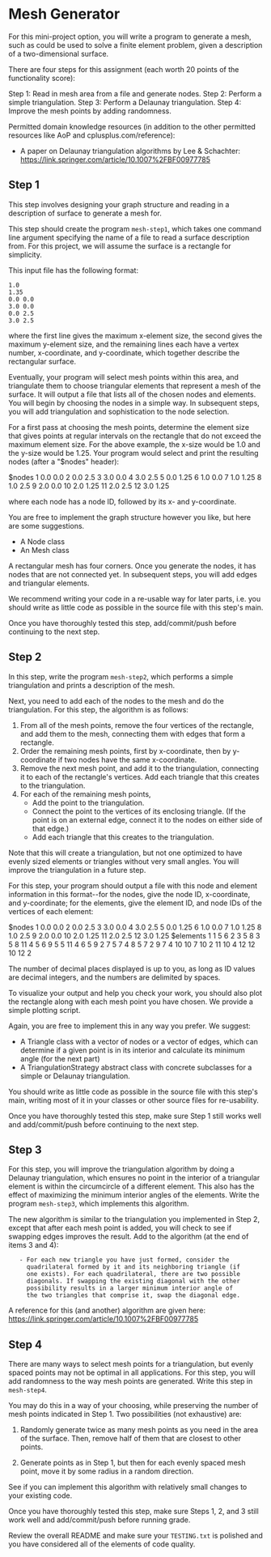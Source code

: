 # Mesh Generator

For this mini-project option, you will write a program to generate a mesh, such as could be used to solve a finite element problem, given a description of a two-dimensional surface.

There are four steps for this assignment (each worth 20 points of the functionality score):

Step 1: Read in mesh area from a file and generate nodes.
Step 2: Perform a simple triangulation.
Step 3: Perform a Delaunay triangulation.
Step 4: Improve the mesh points by adding randomness.

Permitted domain knowledge resources (in addition to the other permitted resources like AoP and cplusplus.com/reference):

 - A paper on Delaunay triangulation algorithms by Lee & Schachter: <https://link.springer.com/article/10.1007%2FBF00977785>

## Step 1

This step involves designing your graph structure and reading in a description of surface to generate a mesh for.

This step should create the program `mesh-step1`, which takes one command line argument specifying the name of a file to read a surface description from. For this project, we will assume the surface is a rectangle for simplicity. 

This input file has the following format:

```
1.0
1.35
0.0 0.0
3.0 0.0
0.0 2.5
3.0 2.5
```

where the first line gives the maximum x-element size, the second gives the maximum y-element size, and the remaining lines each have a vertex number, x-coordinate, and y-coordinate, which together describe the rectangular surface. 

Eventually, your program will select mesh points within this area, and triangulate them to choose triangular elements that represent a mesh of the surface. It will output a file that lists all of the chosen nodes and elements. You will begin by choosing the nodes in a simple way. In subsequent steps, you will add triangulation and sophistication to the node selection.

For a first pass at choosing the mesh points, determine the element size that gives points at regular intervals on the rectangle that do not exceed the maximum element size. For the above example, the x-size would be 1.0 and the y-size would be 1.25. Your program would select and print the resulting nodes (after a "$nodes" header):

  $nodes
  1  0.0 0.0
  2  0.0 2.5
  3  3.0 0.0
  4  3.0 2.5
  5  0.0 1.25
  6  1.0 0.0
  7  1.0 1.25
  8  1.0 2.5
  9  2.0 0.0
  10 2.0 1.25
  11 2.0 2.5
  12 3.0 1.25

where each node has a node ID, followed by its x- and y-coordinate.

You are free to implement the graph structure however you like, but here are some suggestions.

  - A Node class
  - An Mesh class

A rectangular mesh has four corners. Once you generate the nodes, it has nodes that are not connected yet. In subsequent steps, you will add edges and triangular elements.

We recommend writing your code in a re-usable way for later parts, i.e. you should write as little code as possible in the source file with this step's main.

Once you have thoroughly tested this step, add/commit/push before continuing to the next step.

## Step 2

In this step, write the program `mesh-step2`, which performs a simple triangulation and prints a description of the mesh.

Next, you need to add each of the nodes to the mesh and do the triangulation. For this step, the algorithm is as follows: 
  
 1. From all of the mesh points, remove the four vertices of the rectangle, and add them to the mesh, connecting them with edges that form a rectangle.
 2. Order the remaining mesh points, first by x-coordinate, then by y-coordinate if two nodes have the same x-coordinate.
 3. Remove the next mesh point, and add it to the triangulation, connecting it to each of the rectangle's vertices. Add each triangle that this creates to the triangulation.
 4. For each of the remaining mesh points,
     - Add the point to the triangulation.
     - Connect the point to the vertices of its enclosing triangle. (If the point is on an external edge, connect it to the nodes on either side of that edge.)
     - Add each triangle that this creates to the triangulation.

Note that this will create a triangulation, but not one optimized to have evenly sized elements or triangles without very small angles. You will improve the triangulation in a future step. 
  
For this step, your program should output a file with this node and element information in this format--for the nodes, give the node ID, x-coordinate, and y-coordinate; for the elements, give the element ID, and node IDs of the vertices of each element: 

  $nodes
  1  0.0  0.0
  2  0.0  2.5
  3  3.0  0.0
  4  3.0  2.5
  5  0.0  1.25
  6  1.0  0.0
  7  1.0  1.25
  8  1.0  2.5
  9  2.0  0.0
  10 2.0  1.25
  11 2.0  2.5
  12 3.0  1.25
  $elements
  1  1  5  6
  2  3  5  8
  3  5  8  11
  4  5  6  9
  5  5  11 4
  6  5  9  2
  7  5  7  4
  8  5  7  2
  9  7  4  10
  10 7  10 2
  11 10 4  12
  12 10 12 2

The number of decimal places displayed is up to you, as long as ID values are decimal integers, and the numbers are delimited by spaces.
  
To visualize your output and help you check your work, you should also plot the rectangle along with each mesh point you have chosen. We provide a simple plotting script.

Again, you are free to implement this in any way you prefer. We suggest:

  - A Triangle class with a vector of nodes or a vector of edges, which can determine if a given point is in its interior and calculate its minimum angle (for the next part)
  - A TriangulationStrategy abstract class with concrete subclasses for a simple or Delaunay triangulation.

You should write as little code as possible in the source file with this step's main, writing most of it in your classes or other source files for re-usability.

Once you have thoroughly tested this step, make sure Step 1 still works well and add/commit/push before continuing to the next step.

## Step 3

For this step, you will improve the triangulation algorithm by doing a Delaunay triangulation, which ensures no point in the interior of a triangular element is within the circumcircle of a different element. This also has the effect of maximizing the minimum interior angles of the elements. Write the program `mesh-step3`, which implements this algorithm.

The new algorithm is similar to the triangulation you implemented in Step 2, except that after each mesh point is added, you will check to see if swapping edges improves the result. Add to the algorithm (at the end of items 3 and 4): 
  
       - For each new triangle you have just formed, consider the
         quadrilateral formed by it and its neighboring triangle (if
         one exists). For each quadrilateral, there are two possible
         diagonals. If swapping the existing diagonal with the other
         possibility results in a larger minimum interior angle of
         the two triangles that comprise it, swap the diagonal edge.

A reference for this (and another) algorithm are given here: <https://link.springer.com/article/10.1007%2FBF00977785>

## Step 4

There are many ways to select mesh points for a triangulation, but evenly spaced points may not be optimal in all applications. For this step, you will add randomness to the way mesh points are generated. Write this step in `mesh-step4`.

You may do this in a way of your choosing, while preserving the number of mesh points indicated in Step 1. Two possibilities (not exhaustive) are:

 1. Randomly generate twice as many mesh points as you need in the area of the surface. Then, remove half of them that are closest to other points. 

 2. Generate points as in Step 1, but then for each evenly spaced mesh point, move it by some radius in a random direction.

See if you can implement this algorithm with relatively small changes to your existing code.

Once you have thoroughly tested this step, make sure Steps 1, 2, and 3 still work well and add/commit/push before running grade.

Review the overall README and make sure your `TESTING.txt` is polished and you have considered all of the elements of code quality.

